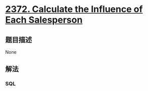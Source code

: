 # [2372.  Calculate the Influence of Each Salesperson](https://leetcode-cn.com/problems/calculate-the-influence-of-each-salesperson)

## 题目描述

<!-- 这里写题目描述 -->

None

## 解法

<!-- 这里可写通用的实现逻辑 -->

<!-- tabs:start -->

### **SQL**

<!-- 这里可写当前语言的特殊实现逻辑 -->

```sql

```

<!-- tabs:end -->
